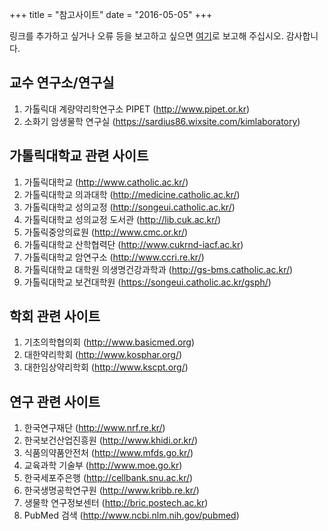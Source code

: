 +++
title = "참고사이트"
date = "2016-05-05"
+++

링크를 추가하고 싶거나 오류 등을 보고하고 싶으면 [여기](https://github.com/pharmacologycuk/homepage/issues/1)로 보고해 주십시오. 감사합니다.

## 교수 연구소/연구실

1. 가톨릭대 계량약리학연구소 PIPET (http://www.pipet.or.kr)
2. 소화기 암생물학 연구실 (https://sardius86.wixsite.com/kimlaboratory)

## 가톨릭대학교 관련 사이트
1. 가톨릭대학교 (http://www.catholic.ac.kr/)
2. 가톨릭대학교 의과대학 (http://medicine.catholic.ac.kr/)
3. 가톨릭대학교 성의교정 (http://songeui.catholic.ac.kr/)
4. 가톨릭대학교 성의교정 도서관 (http://lib.cuk.ac.kr/)
5. 가톨릭중앙의료원 (http://www.cmc.or.kr/)
6. 가톨릭대학교 산학협력단 (http://www.cukrnd-iacf.ac.kr)
7. 가톨릭대학교 암연구소 (http://www.ccri.re.kr/)
8. 가톨릭대학교 대학원 의생명건강과학과 (http://gs-bms.catholic.ac.kr/)
9. 가톨릭대학교 보건대학원 (https://songeui.catholic.ac.kr/gsph/)

## 학회 관련 사이트
1. 기초의학협의회 (http://www.basicmed.org)
2. 대한약리학회 (http://www.kosphar.org/)
3. 대한임상약리학회 (http://www.kscpt.org/)

## 연구 관련 사이트
1. 한국연구재단 (http://www.nrf.re.kr/)
2. 한국보건산업진흥원 (http://www.khidi.or.kr/)
3. 식품의약품안전처 (http://www.mfds.go.kr/)
4. 교육과학 기술부 (http://www.moe.go.kr)
5. 한국세포주은행 (http://cellbank.snu.ac.kr/)
6. 한국생명공학연구원 (http://www.kribb.re.kr/)
7. 생물학 연구정보센터 (http://bric.postech.ac.kr)
8. PubMed 검색 (http://www.ncbi.nlm.nih.gov/pubmed)

